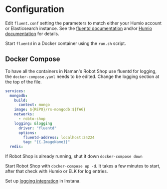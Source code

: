 # Configuration

Edit `fluent.conf` setting the parameters to match either your Humio account or Elasticsearch instance. See the [fluentd documentation](https://docs.fluentd.org/output/elasticsearch) and/or [Humio documentation](https://docs.humio.com/docs/ingesting-data/data-shippers/fluentd/) for details.

Start `fluentd` in a Docker container using the `run.sh` script.

## Docker Compose

To have all the containers in Naman's Robot Shop use fluentd for logging, the `docker-compose.yaml` needs to be edited. Change the logging section at the top of the file.

```yaml
services:
  mongodb:
    build:
      context: mongo
    image: ${REPO}/rs-mongodb:${TAG}
    networks:
      - robto-shop
    logging: &logging
      driver: "fluentd"
      options:
        fluentd-address: localhost:24224
        tag: "{{.ImageName}}"
  redis:
```

If Robot Shop is already running, shut it down `docker-compose down`

Start Robot Shop with `docker-compose up -d`. It takes a few minutes to start, after that check with Humio or ELK for log entries.

Set up [logging integration](https://www.instana.com/docs/logging/) in Instana.

